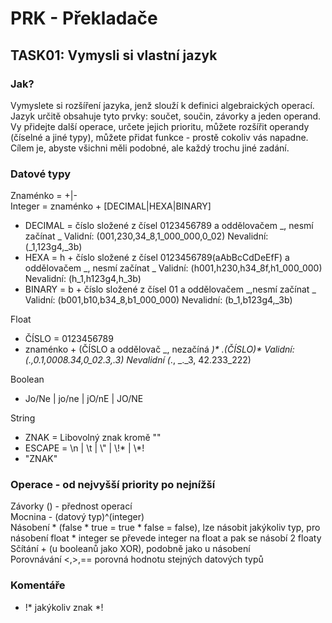 # PRK - Překladače

## TASK01: Vymysli si vlastní jazyk
### Jak?
Vymyslete si rozšíření jazyka, jenž slouží k definici algebraických operací. Jazyk určitě obsahuje tyto prvky: součet, součin, závorky a jeden operand. Vy přidejte další operace, určete jejich prioritu, můžete rozšířit operandy (číselné a jiné typy), můžete přidat funkce - prostě cokoliv vás napadne. Cílem je, abyste všichni měli podobné, ale každý trochu jiné zadání.

### Datové typy
Znaménko = +|- \
Integer = znaménko + [DECIMAL|HEXA|BINARY] 
  - DECIMAL = číslo složené z čísel 0123456789 a  oddělovačem _, nesmí začínat _  Validní: (001,230,34_8,1_000_000,0_02) Nevalidní: (_1,123g4,_3b)
  - HEXA = h + číslo složené z čísel 0123456789(aAbBcCdDeEfF) a oddělovačem _, nesmí začínat _ Validní: (h001,h230,h34_8f,h1_000_000) Nevalidní: (h_1,h123g4,h_3b)
  - BINARY = b + číslo složené z čísel 01 a oddělovačem _,nesmí začínat _ Validní: (b001,b10,b34_8,b1_000_000) Nevalidní: (b_1,b123g4,_3b)

Float
  - ČÍSLO = 0123456789
  - znaménko + (ČÍSLO a oddělovač _, nezačíná _)* .(ČÍSLO)* Validní: (.,0.1,0008.34,0_02.3,.3) Nevalidní (_., _._3, 42.233_222)

Boolean 
  - Jo/Ne | jo/ne | jO/nE | JO/NE

String
  - ZNAK = Libovolný znak kromě ""
  - ESCAPE = \n | \t | &#92;" | &#92;!* |  &#92;*!
  - "ZNAK"


### Operace - od nejvyšší priority po nejnížší
Závorky () - přednost operací\
Mocnina - (datový typ)^(integer)\
Násobení * (false * true = true * false = false), lze násobit jakýkoliv typ, pro násobení float * integer se převede integer na float a pak se násobí 2 floaty\
Sčítání + (u booleanů jako XOR), podobně jako u násobení\
Porovnávání <,>,== porovná hodnotu stejných datových typů

### Komentáře
 - !* jakýkoliv znak *!